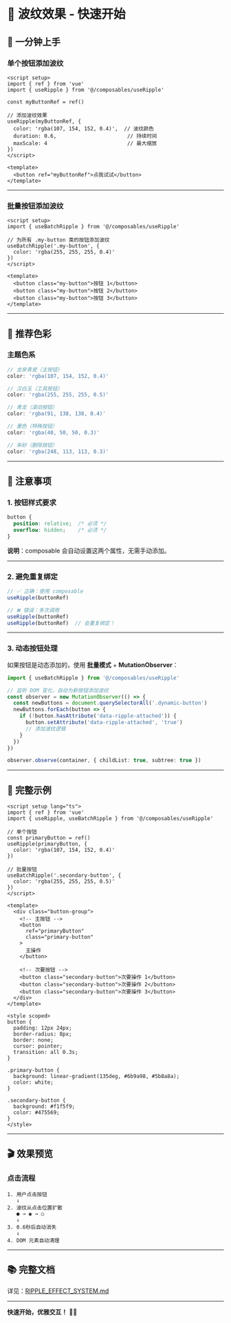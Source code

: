 # 🌊 波纹效果 - 快速开始

## 🎯 一分钟上手

### 单个按钮添加波纹

```vue
<script setup>
import { ref } from 'vue'
import { useRipple } from '@/composables/useRipple'

const myButtonRef = ref()

// 添加波纹效果
useRipple(myButtonRef, {
  color: 'rgba(107, 154, 152, 0.4)',  // 波纹颜色
  duration: 0.6,                       // 持续时间
  maxScale: 4                          // 最大缩放
})
</script>

<template>
  <button ref="myButtonRef">点我试试</button>
</template>
```

---

### 批量按钮添加波纹

```vue
<script setup>
import { useBatchRipple } from '@/composables/useRipple'

// 为所有 .my-button 类的按钮添加波纹
useBatchRipple('.my-button', {
  color: 'rgba(255, 255, 255, 0.4)'
})
</script>

<template>
  <button class="my-button">按钮 1</button>
  <button class="my-button">按钮 2</button>
  <button class="my-button">按钮 3</button>
</template>
```

---

## 🎨 推荐色彩

### 主题色系

```typescript
// 龙泉青瓷（主按钮）
color: 'rgba(107, 154, 152, 0.4)'

// 汉白玉（工具按钮）
color: 'rgba(255, 255, 255, 0.5)'

// 青龙（滚动按钮）
color: 'rgba(91, 138, 138, 0.4)'

// 墨色（特殊按钮）
color: 'rgba(40, 50, 50, 0.3)'

// 朱砂（删除按钮）
color: 'rgba(248, 113, 113, 0.3)'
```

---

## 📝 注意事项

### 1. 按钮样式要求

```css
button {
  position: relative;  /* 必须 */
  overflow: hidden;    /* 必须 */
}
```

**说明**：composable 会自动设置这两个属性，无需手动添加。

---

### 2. 避免重复绑定

```typescript
// ✅ 正确：使用 composable
useRipple(buttonRef)

// ❌ 错误：多次调用
useRipple(buttonRef)
useRipple(buttonRef)  // 会重复绑定！
```

---

### 3. 动态按钮处理

如果按钮是动态添加的，使用 **批量模式** + **MutationObserver**：

```typescript
import { useBatchRipple } from '@/composables/useRipple'

// 监听 DOM 变化，自动为新按钮添加波纹
const observer = new MutationObserver(() => {
  const newButtons = document.querySelectorAll('.dynamic-button')
  newButtons.forEach(button => {
    if (!button.hasAttribute('data-ripple-attached')) {
      button.setAttribute('data-ripple-attached', 'true')
      // 添加波纹逻辑
    }
  })
})

observer.observe(container, { childList: true, subtree: true })
```

---

## 🚀 完整示例

```vue
<script setup lang="ts">
import { ref } from 'vue'
import { useRipple, useBatchRipple } from '@/composables/useRipple'

// 单个按钮
const primaryButton = ref()
useRipple(primaryButton, {
  color: 'rgba(107, 154, 152, 0.4)'
})

// 批量按钮
useBatchRipple('.secondary-button', {
  color: 'rgba(255, 255, 255, 0.5)'
})
</script>

<template>
  <div class="button-group">
    <!-- 主按钮 -->
    <button 
      ref="primaryButton"
      class="primary-button"
    >
      主操作
    </button>
    
    <!-- 次要按钮 -->
    <button class="secondary-button">次要操作 1</button>
    <button class="secondary-button">次要操作 2</button>
    <button class="secondary-button">次要操作 3</button>
  </div>
</template>

<style scoped>
button {
  padding: 12px 24px;
  border-radius: 8px;
  border: none;
  cursor: pointer;
  transition: all 0.3s;
}

.primary-button {
  background: linear-gradient(135deg, #6b9a98, #5b8a8a);
  color: white;
}

.secondary-button {
  background: #f1f5f9;
  color: #475569;
}
</style>
```

---

## 🎬 效果预览

### 点击流程

```
1. 用户点击按钮
   ↓
2. 波纹从点击位置扩散
   ● → ◉ → ○
   ↓
3. 0.6秒后自动消失
   ↓
4. DOM 元素自动清理
```

---

## 📚 完整文档

详见：[RIPPLE_EFFECT_SYSTEM.md](./RIPPLE_EFFECT_SYSTEM.md)

---

**快速开始，优雅交互！** 🌊✨
